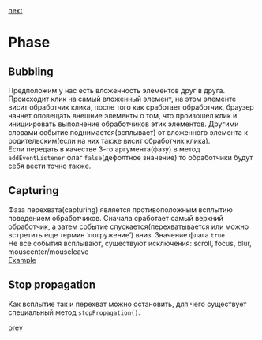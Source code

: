 <a href="04.md">next</a>

<h1>Phase</h1>

<h2>Bubbling</h2>

<div>
Предположим у нас есть вложенность элементов друг в друга.
Происходит клик на самый вложенный элемент, на этом элементе висит обработчик клика, после того как сработает обработчик,
браузер начнет оповещать внешние элементы о том, что произошел клик и инициировать выполнение обработчиков этих элементов.
Другими словами событие поднимается(всплывает) от вложенного элемента к родительским(если на них также висит обработчик клика).
</div>

<div>
Если передать в качестве 3-го аргумента(фазу) в метод <code>addEventListener</code> флаг <code>false</code>(дефолтное значение)
то обработчики будут себя вести точно также.
</div>

<h2>Capturing</h2>

<div>
Фаза перехвата(capturing) является противоположным всплытию поведением обработчиков.
Сначала сработает самый верхний обработчик, а затем событие спускается(перехватывается или можно встретить еще термин ‘погружение’) вниз.
Значение флага <code>true</code>.
</div>

<div>
Не все события всплывают, существуют исключения: scroll, focus, blur, mouseenter/mouseleave
</div>

<div>
<a href="https://codepen.io/paawel/pen/RywpGx?editors=1010">Example</a>
</div>

<h2>Stop propagation</h2>

<div>
Как всплытие так и перехват можно остановить, для чего существует специальный метод <code>stopPropagation()</code>.
</div>

<a href="02.md">prev</a>
